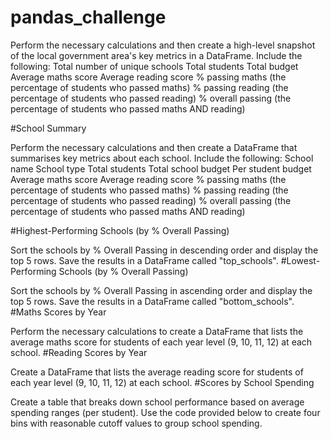 # pandas_challenge

Perform the necessary calculations and then create a high-level snapshot of the local government area's key metrics in a DataFrame.
Include the following:
Total number of unique schools
Total students
Total budget
Average maths score
Average reading score
% passing maths (the percentage of students who passed maths)
% passing reading (the percentage of students who passed reading)
% overall passing (the percentage of students who passed maths AND reading)


#School Summary

Perform the necessary calculations and then create a DataFrame that summarises key metrics about each school.
Include the following:
School name
School type
Total students
Total school budget
Per student budget
Average maths score
Average reading score
% passing maths (the percentage of students who passed maths)
% passing reading (the percentage of students who passed reading)
% overall passing (the percentage of students who passed maths AND reading)


#Highest-Performing Schools (by % Overall Passing)

Sort the schools by % Overall Passing in descending order and display the top 5 rows.
Save the results in a DataFrame called "top_schools".
#Lowest-Performing Schools (by % Overall Passing)

Sort the schools by % Overall Passing in ascending order and display the top 5 rows.
Save the results in a DataFrame called "bottom_schools".
#Maths Scores by Year

Perform the necessary calculations to create a DataFrame that lists the average maths score for students of each year level (9, 10, 11, 12) at each school.
#Reading Scores by Year

Create a DataFrame that lists the average reading score for students of each year level (9, 10, 11, 12) at each school.
#Scores by School Spending

Create a table that breaks down school performance based on average spending ranges (per student).
Use the code provided below to create four bins with reasonable cutoff values to group school spending.
